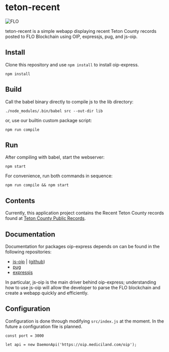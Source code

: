 # teton-recent

![FLO](public/example.png)

teton-recent is a simple webapp displaying recent Teton County records posted to FLO Blockchain using OIP, expressjs, pug, and js-oip. 

## Install
Clone this repository and use `npm install` to install oip-express.
```
npm install
```

## Build
Call the babel binary directly to compile js to the lib directory:
```
./node_modules/.bin/babel src --out-dir lib
```
or, use our builtin custom package script:
```
npm run compile
```

## Run
After compiling with babel, start the webserver:
```
npm start
```

For convenience, run both commands in sequence:
```
npm run compile && npm start
```

## Contents
Currently, this application project contains the Recent Teton County records found at [Teton County Public Records](https://maps.greenwoodmap.com/tetonwy/clerk/query/). 

## Documentation
Documentation for packages oip-express depends on can be found in the following repositories:
* [js-oip](https://www.npmjs.com/package/js-oip) | ([github](https://github.com/oipwg/js-oip))
* [pug](https://pugjs.org/api/getting-started.html)
* [expressjs](https://expressjs.com/)

In particular, js-oip is the main driver behind oip-express; understanding how to use js-oip will allow the developer to parse the FLO blockchain and create a webapp quickly and efficiently. 

## Configuration
Configuration is done through modifying `src/index.js` at the moment. In the future a configuration file is planned. 
```
const port = 3000

let api = new DaemonApi('https://oip.mediciland.com/oip');
```
